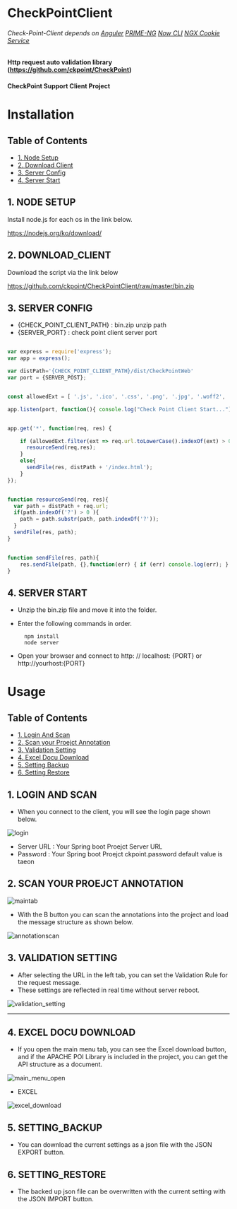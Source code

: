 # CheckPointClient
###### Check-Point-Client depends on [Anguler](https://github.com/angular) [PRIME-NG](https://github.com/primefaces/primeng) [Now CLI](https://github.com/zeit/now-cli)  [NGX Cookie Service](https://github.com/7leads/ngx-cookie-service) 

#### Http request auto validation library (https://github.com/ckpoint/CheckPoint)
#### CheckPoint Support Client Project

# Installation

## Table of Contents
- [ 1. Node Setup ](#node-setup)
- [ 2. Download Client ](#download-client)
- [ 3. Server Config ](#server-config)
- [ 4. Server Start ](#server-start)


## 1. NODE SETUP

Install node.js for each os in the link below.

https://nodejs.org/ko/download/

## 2. DOWNLOAD_CLIENT

Download the script via the link below

https://github.com/ckpoint/CheckPointClient/raw/master/bin.zip

## 3. SERVER CONFIG

- {CHECK_POINT_CLIENT_PATH} : bin.zip unzip path
- {SERVER_PORT} : check point client server port

```javascript

var express = require('express');
var app = express();

var distPath='{CHECK_POINT_CLIENT_PATH}/dist/CheckPointWeb'
var port = {SERVER_POST};


const allowedExt = [ '.js', '.ico', '.css', '.png', '.jpg', '.woff2', '.woff', '.ttf', '.svg', '.gif' ];

app.listen(port, function(){ console.log("Check Point Client Start...")})


app.get('*', function(req, res) {

    if (allowedExt.filter(ext => req.url.toLowerCase().indexOf(ext) > 0).length > 0) {
      resourceSend(req,res);
    }
    else{
      sendFile(res, distPath + '/index.html');
    }
});


function resourceSend(req, res){
  var path = distPath + req.url;
  if(path.indexOf('?') > 0 ){
    path = path.substr(path, path.indexOf('?'));
  }
  sendFile(res, path);
}


function sendFile(res, path){
    res.sendFile(path, {},function(err) { if (err) console.log(err); } );
}

```

## 4. SERVER START

- Unzip the bin.zip file and move it into the folder.
- Enter the following commands in order.

        npm install
        node server

- Open your browser and connect to http: // localhost: {PORT} or http://yourhost:{PORT}

# Usage

## Table of Contents
- [ 1. Login And Scan ](#login-and-scan)
- [ 2. Scan your Proejct Annotation ](#scan-your-proejct-annotation)
- [ 3. Validation Setting ](#validation-setting)
- [ 4. Excel Docu Download](#excel-docu-download)
- [ 5. Setting Backup](#setting-backup)
- [ 6. Setting Restore](#setting-restore)

## 1. LOGIN AND SCAN
- When you connect to the client, you will see the login page shown below.

![login](https://github.com/ckpoint/CheckPointClient/blob/master/res/screenshot/login.png)

- Server URL : Your Spring boot Proejct Server URL
- Password : Your Spring boot Proejct ckpoint.password default value is taeon


## 2. SCAN YOUR PROEJCT ANNOTATION

![maintab](https://github.com/ckpoint/CheckPointClient/blob/master/res/screenshot/main_tab.png)

- With the B button you can scan the annotations into the project and load the message structure as shown below.


![annotationscan](https://github.com/ckpoint/CheckPointClient/blob/master/res/screenshot/annotation_scan.png)

## 3. VALIDATION SETTING

- After selecting the URL in the left tab, you can set the Validation Rule for the request message.
- These settings are reflected in real time without server reboot.

![validation_setting](https://github.com/ckpoint/CheckPointClient/blob/master/res/screenshot/validation_seting.png)

-------------------------------------------------------------------------------------
## 4. EXCEL DOCU DOWNLOAD

- If you open the main menu tab, you can see the Excel download button, and if the APACHE POI Library is included in the project, you can get the API structure as a document.

![main_menu_open](https://github.com/ckpoint/CheckPointClient/blob/master/res/screenshot/main_menu_open.png)

- EXCEL

![excel_download](https://github.com/ckpoint/CheckPointClient/blob/master/res/screenshot/excel_download.png)

## 5. SETTING_BACKUP

- You can download the current settings as a json file with the JSON EXPORT button.

## 6. SETTING_RESTORE

- The backed up json file can be overwritten with the current setting with the JSON IMPORT button.

